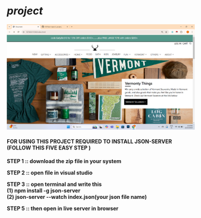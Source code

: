 # _project_
<a href = "#"><img src="https://github.com/8501kaminipatel/_project_/blob/main/new%20project/Screenshot%202024-12-23%20155429.png"></a>
<h4>FOR USING THIS PROJECT REQUIRED TO INSTALL JSON-SERVER (FOLLOW THIS FIVE EASY STEP )<h4>
<P>STEP 1 :: download the zip file in your system </P>
<p>STEP 2 :: open file in visual studio</p>
<P>STEP 3 :: open terminal and write this<br>
  (1) npm install -g json-server <br>
  (2) json-server --watch index.json(your json file name)
</P>
<p>STEP 5 :: then open in live server in browser</p>
